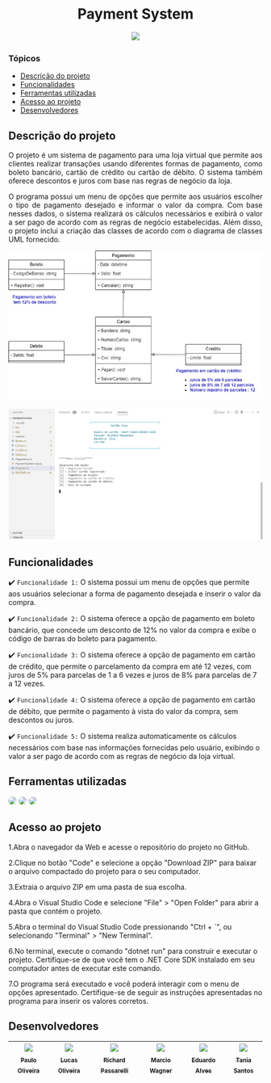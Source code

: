 <h1 align="center">
   Payment System 
</h1>

<p align="center">
   <img src="https://img.shields.io/static/v1?label=STATUS&message=PROJETO%20CONCLU%C3%8DDO&color=green&style=for-the-badge" #vitrinedev/>
</p>

### Tópicos 

- [Descrição do projeto](#descrição-do-projeto)
- [Funcionalidades](#funcionalidades)
- [Ferramentas utilizadas](#ferramentas-utilizadas)
- [Acesso ao projeto](#acesso-ao-projeto)
- [Desenvolvedores](#desenvolvedores)

## Descrição do projeto 

<div align="justify">

 O projeto é um sistema de pagamento para uma loja virtual que permite aos clientes realizar transações usando diferentes formas de pagamento, como boleto bancário, cartão de crédito ou cartão de débito. O sistema também oferece descontos e juros com base nas regras de negócio da loja. 

 O programa possui um menu de opções que permite aos usuários escolher o tipo de pagamento desejado e informar o valor da compra. Com base nesses dados, o sistema realizará os cálculos necessários e exibirá o valor a ser pago de acordo com as regras de negócio estabelecidas. Além disso, o projeto inclui a criação das classes de acordo com o diagrama de classes UML fornecido.

 ![UML do projeto.](/readme/LojaPOO.jpg)
</div>

![Descrição do projeto Payment, onde se tem uma imagem do menu inicial.](/readme/imagem%20sistema.png)
</div>

## Funcionalidades

:heavy_check_mark: `Funcionalidade 1:` O sistema possui um menu de opções que permite aos usuários selecionar a forma de pagamento desejada e inserir o valor da compra.

:heavy_check_mark: `Funcionalidade 2:` O sistema oferece a opção de pagamento em boleto bancário, que concede um desconto de 12% no valor da compra e exibe o código de barras do boleto para pagamento.

:heavy_check_mark: `Funcionalidade 3:` O sistema oferece a opção de pagamento em cartão de crédito, que permite o parcelamento da compra em até 12 vezes, com juros de 5% para parcelas de 1 a 6 vezes e juros de 8% para parcelas de 7 a 12 vezes.

:heavy_check_mark: `Funcionalidade 4:` O sistema oferece a opção de pagamento em cartão de débito, que permite o pagamento à vista do valor da compra, sem descontos ou juros.

:heavy_check_mark: `Funcionalidade 5:` O sistema realiza automaticamente os cálculos necessários com base nas informações fornecidas pelo usuário, exibindo o valor a ser pago de acordo com as regras de negócio da loja virtual.

## Ferramentas utilizadas

<img src="https://img.shields.io/badge/Visual%20Studio%20Code-0078d7.svg?style=for-the-badge&logo=visual-studio-code&logoColor=white" style="border-radius: 30px" target="_blank"></a>
<img src="https://img.shields.io/badge/.NET-5C2D91?style=for-the-badge&logo=.net&logoColor=white" style="border-radius: 30px" target="_blank"></a>
<img src="https://img.shields.io/badge/c%23-%23239120.svg?style=for-the-badge&logo=c-sharp&logoColor=white" style="border-radius: 30px" target="_blank"></a>


## Acesso ao projeto

1.Abra o navegador da Web e acesse o repositório do projeto no GitHub.

2.Clique no botão "Code" e selecione a opção "Download ZIP" para baixar o arquivo compactado do projeto para o seu computador.

3.Extraia o arquivo ZIP em uma pasta de sua escolha.

4.Abra o Visual Studio Code e selecione "File" > "Open Folder" para abrir a pasta que contém o projeto.

5.Abra o terminal do Visual Studio Code pressionando "Ctrl + `", ou selecionando "Terminal" > "New Terminal".

6.No terminal, execute o comando "dotnet run" para construir e executar o projeto. Certifique-se de que você tem o .NET Core SDK instalado em seu computador antes de executar este comando.

7.O programa será executado e você poderá interagir com o menu de opções apresentado. Certifique-se de seguir as instruções apresentadas no programa para inserir os valores corretos.

## Desenvolvedores

| [<img src="https://avatars.githubusercontent.com/u/125275514?v=4" width=115><br><sub>Paulo Oliveira</sub>](https://github.com/MagiLogus) |  [<img src="https://avatars.githubusercontent.com/u/125323194?v=4" width=115><br><sub>Lucas Oliveira</sub>](https://github.com/Lucca-gOn)  | [<img src="https://avatars.githubusercontent.com/u/125275458?v=4" width=115><br><sub>Richard Passarelli</sub>](https://github.com/RichardRichk)  | [<img src="https://avatars.githubusercontent.com/u/84160431?v=4" width=115><br><sub>Marcio Wagner</sub>](https://github.com/mwmjunior)  | [<img src="https://avatars.githubusercontent.com/u/106753653?v=4" width=115><br><sub>Eduardo Alves</sub>](https://github.com/EduardoAlves27)  | [<img src="https://avatars.githubusercontent.com/u/125280697?v=4" width=115><br><sub>Tania Santos</sub>](https://github.com/Tania1912Senai)  |
| :---: | :---: | :---: | :---: | :---: | :---: |


[def]: #
